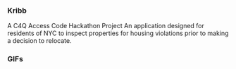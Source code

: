 ### Kribb
A C4Q Access Code Hackathon Project
An application designed for residents of NYC to inspect properties for housing violations prior to making a decision to relocate.


### GIFs
